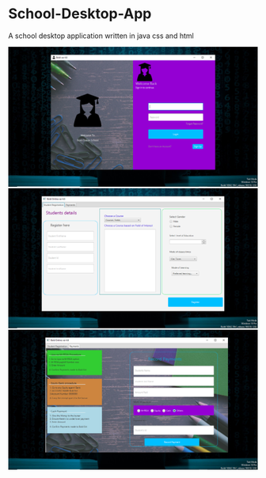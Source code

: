 # School-Desktop-App
A school desktop application written in java css and html


 <img src="images/picone.png" width="600">
 <img src="images/pictwo.png" width="600">
  <img src="images/picthree.png" width="600">
 


